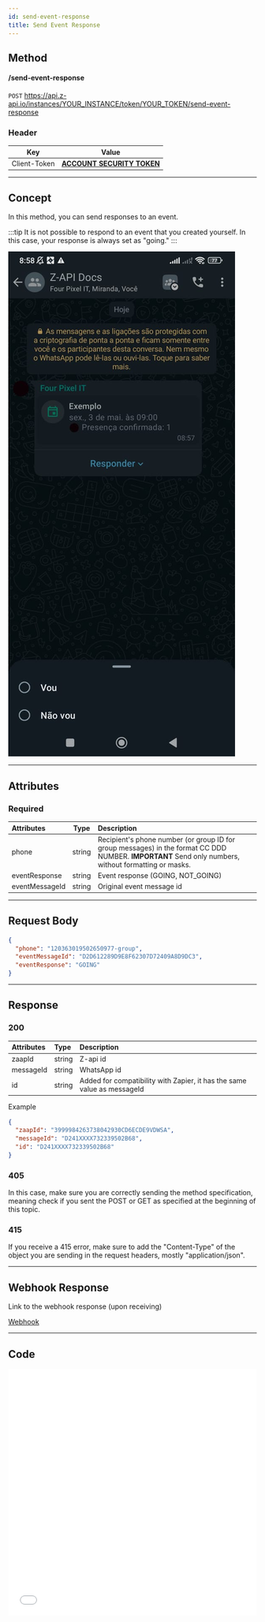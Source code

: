 ```yaml
---
id: send-event-response
title: Send Event Response
---
```


## Method

#### /send-event-response

`POST` https://api.z-api.io/instances/YOUR_INSTANCE/token/YOUR_TOKEN/send-event-response

### Header

|      Key       |            Value            |
| :------------: |     :-----------------:     |
|  Client-Token  | **[ACCOUNT SECURITY TOKEN](../security/client-token)** |
---

## Concept

In this method, you can send responses to an event.

:::tip
It is not possible to respond to an event that you created yourself. In this case, your response is always set as "going."
:::

![image](../../../../../img/SendingEventResponse.jpeg)

---

## Attributes

### Required

| Attributes | Type | Description |
| :-- | :-: | :-- |
| phone | string | Recipient's phone number (or group ID for group messages) in the format CC DDD NUMBER. **IMPORTANT** Send only numbers, without formatting or masks. |
| eventResponse  | string | Event response (GOING, NOT_GOING) |
| eventMessageId | string | Original event message id |

---

## Request Body

```json
{
  "phone": "120363019502650977-group",
  "eventMessageId": "D2D612289D9E8F62307D72409A8D9DC3",
  "eventResponse": "GOING"
}
```

---

## Response

### 200

| Attributes | Type | Description |
| :-- | :-- | :-- |
| zaapId | string | Z-api id |
| messageId | string | WhatsApp id |
| id | string | Added for compatibility with Zapier, it has the same value as messageId |

Example

```json
{
  "zaapId": "3999984263738042930CD6ECDE9VDWSA",
  "messageId": "D241XXXX732339502B68",
  "id": "D241XXXX732339502B68"
}
```

### 405

In this case, make sure you are correctly sending the method specification, meaning check if you sent the POST or GET as specified at the beginning of this topic.

### 415

If you receive a 415 error, make sure to add the "Content-Type" of the object you are sending in the request headers, mostly "application/json".

---

## Webhook Response

Link to the webhook response (upon receiving)

[Webhook](../webhooks/on-message-received#event-response-return-example)

---

## Code

<iframe src="//api.apiembed.com/?source=https://raw.githubusercontent.com/Z-API/z-api-docs/main/json-examples/send-event-response.json&targets=all" frameborder="0" scrolling="no" width="100%" height="500px" seamless></iframe>

